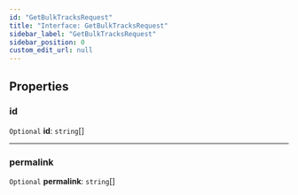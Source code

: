 ```yaml
---
id: "GetBulkTracksRequest"
title: "Interface: GetBulkTracksRequest"
sidebar_label: "GetBulkTracksRequest"
sidebar_position: 0
custom_edit_url: null
---
```


## Properties

### id

 `Optional` **id**: `string`[]

___

### permalink

 `Optional` **permalink**: `string`[]
